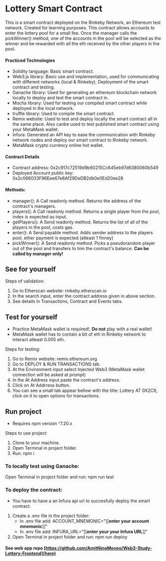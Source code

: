 # Lottery Smart Contract

This is a smart contract deployed on the Rinkeby Network, an Ethereum test network.
Created for learning purposes.
This contract allows accounts to enter the lottery pool for a small fee.
Once the manager calls the pickWinner() method, one of the accounts in the pool will be selected as the winner and be rewarded with all the eth received by the other players in the pool.

#### Practiced Technologies

- Solidity language: Basic smart contract.
- Web3.js library: Basic use and implementation, used for communicating with different networks (local & Rinkeby), Deployment of the smart contract and testing.
- Ganache library: Used for generating an ethereum blockchain network locally to deploy and test the smart contract in.
- Mocha library: Used for testing our compiled smart contract while deployed in the local network.
- truffle library: Used to compile the smart contract.
- Remix website: Used to test and deploy locally the smart contract all in the same place. Also canbe used to test published smart contract using your MetaMask wallet.
- Infura: Generated an API key to ease the communication with Rinkeby network nodes and deploy our smart contract to Rinkeby network.
- MetaMask crypto currency online hot wallet.

#### Contract Details

- Contract address: 0x2c917c72519d9b60215Cc645eb97d6380060b549
- Deployed Account public key: 0x2c066033F96Eee67e8Af29DeDB2db0e0Ed20ee28

#### Methods:

- manager(): A Call readonly method. Returns the address of the contract's managers.
- players(): A Call readonly method. Returns a single player from the pool, index is expected as input.
- getPlayers(): A Send readonly method. Returns the list of all of the players in the pool, costs gas.
- enter(): A Send payable method. Adds sender address to the players pool, ether payment is expected (atleast 1 finney)
- pickWinner(): A Send readonly method. Picks a pseudorandom player out of the pool and transfers to him the contract's balance. **Can be called by manager only!**

## See for yourself

Steps of validation:

1. Go to Etherscan website: rinkeby.etherscan.io
2. In the search input, enter the contract address given in above section.
3. See details in Transactions, Contract and Events tabs.


## Test for yourself

- Practice MetaMask wallet is required!, <b>Do not</b> play with a real wallet!
- MetaMask wallet has to contain a bit of eth in Rinkeby network to interact atleast 0.005 eth.

Steps for testing: 

1. Go to Remix website: remix.ethereum.org
2. Go to DEPLOY & RUN TRANSACTIONS tab.
3. At the Environment input select Injected Web3 (MetaMask wallet connection will be asked at prompt)
4. In the At Address input paste the contract's address.
5. Click on At Addrress button.
6. You can see a small tab appear bellow with the title: Lottery AT 0X2C9, click on it to open options for transactions.

## Run project

* Requires npm version ^7.20.x

Steps to use project:

1. Clone to your machine.
2. Open Terminal in project folder.
3. Run: npm i

### To locally test using Ganache:

Open Terminal in project folder and run: npm run test

### To deploy the contract:

- You have to have a an Infura api url to succesfully deploy the smart contract.
1. Create a .env file in the project folder:
    - In .env file add: ACCOUNT_MNEMONIC="[[**enter your account mnemonic**]]"
    - In .env file add: INFURA_URL="[[**enter your your Infura URL**]]"
2. Open Terminal in project folder and run: npm run deploy

#### See web app repo [https://github.com/AmitNinoMoveo/Web3-Study-Lottery-Frontend](here)

